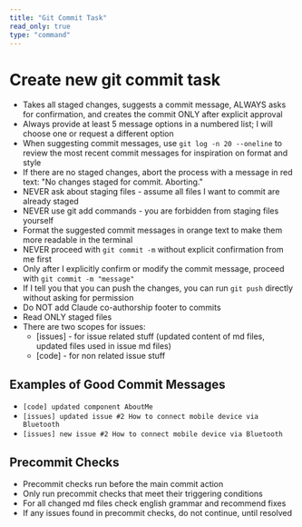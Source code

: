 ```yaml
---
title: "Git Commit Task"
read_only: true
type: "command"
---
```


# Create new git commit task

- Takes all staged changes, suggests a commit message, ALWAYS asks for confirmation, and creates the commit ONLY after explicit approval
- Always provide at least 5 message options in a numbered list; I will choose one or request a different option
- When suggesting commit messages, use `git log -n 20 --oneline` to review the most recent commit messages for inspiration on format and style
- If there are no staged changes, abort the process with a message in red text: "No changes staged for commit. Aborting."
- NEVER ask about staging files - assume all files I want to commit are already staged
- NEVER use git add commands - you are forbidden from staging files yourself
- Format the suggested commit messages in orange text to make them more readable in the terminal
- NEVER proceed with `git commit -m` without explicit confirmation from me first
- Only after I explicitly confirm or modify the commit message, proceed with `git commit -m "message"`
- If I tell you that you can push the changes, you can run `git push` directly without asking for permission
- Do NOT add Claude co-authorship footer to commits
- Read ONLY staged files
- There are two scopes for issues:
  - [issues] - for issue related stuff (updated content of md files, updated files used in issue md files)
  - [code] - for non related issue stuff

## Examples of Good Commit Messages

- `[code] updated component AboutMe`
- `[issues] updated issue #2 How to connect mobile device via Bluetooth`
- `[issues] new issue #2 How to connect mobile device via Bluetooth`

## Precommit Checks

- Precommit checks run before the main commit action
- Only run precommit checks that meet their triggering conditions
- For all changed md files check english grammar and recommend fixes
- If any issues found in precommit checks, do not continue, until resolved
